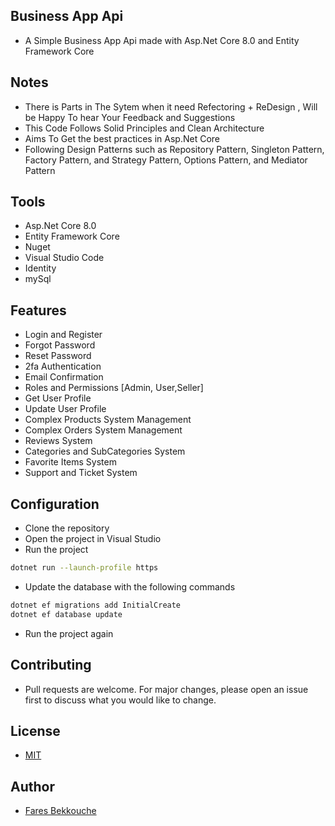 ## Business App Api

- A Simple Business App Api made with Asp.Net Core 8.0  and Entity Framework Core

## Notes

- There is Parts in The Sytem when it need Refectoring +  ReDesign , Will be Happy To hear Your Feedback and Suggestions
- This Code Follows Solid Principles and Clean Architecture
- Aims To Get the best practices in Asp.Net Core
- Following Design Patterns such as Repository Pattern, Singleton Pattern, Factory Pattern, and Strategy Pattern, Options Pattern, and Mediator Pattern

## Tools

- Asp.Net Core 8.0
- Entity Framework Core
- Nuget
- Visual Studio Code
- Identity
- mySql

## Features

- Login and Register
- Forgot Password
- Reset Password
- 2fa Authentication
- Email Confirmation
- Roles and Permissions [Admin, User,Seller]
- Get User Profile
- Update User Profile
- Complex Products System Management
- Complex Orders System Management
- Reviews System
- Categories and SubCategories System
- Favorite Items System
- Support and Ticket System

## Configuration

- Clone the repository
- Open the project in Visual Studio
- Run the project

``` bash
dotnet run --launch-profile https
```

- Update the database with the following commands

```bash
dotnet ef migrations add InitialCreate
dotnet ef database update
```

- Run the project again

## Contributing

- Pull requests are welcome. For major changes, please open an issue first to discuss what you would like to change.

## License

- [MIT](https://choosealicense.com/licenses/mit/)

## Author

- [Fares Bekkouche](https//github.com/1farz1)

```
